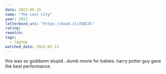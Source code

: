 ```yaml
---
date: 2022-05-15
name: "The Lost City"
year: 2022
letterboxd_uri: "https://boxd.it/2Q8C4l"
rating: 
rewatch: 
tags:
  - laptop
watched_date: 2022-05-13
---
```


this was so goddamn stupid...dumb movie for babies. harry potter guy gave the best performance.
